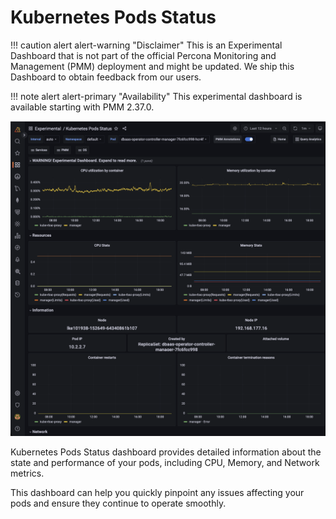 # Kubernetes Pods Status

!!! caution alert alert-warning "Disclaimer"
    This is an Experimental Dashboard that is not part of the official Percona Monitoring and Management (PMM) deployment and might be updated. We ship this Dashboard to obtain feedback from our users.

!!! note alert alert-primary "Availability"
    This experimental dashboard is available starting with PMM 2.37.0.


![!image](../../images/PMM_K8s_Pods_Status.png)

Kubernetes Pods Status dashboard provides detailed information about the state and performance of your pods, including CPU, Memory, and Network metrics. 

This dashboard can help you quickly pinpoint any issues affecting your pods and ensure they continue to operate smoothly.


